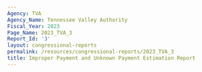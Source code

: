 ```yaml
---
Agency: TVA
Agency_Name: Tennessee Valley Authority
Fiscal_Year: 2023
Page_Name: 2023_TVA_3
Report_Id: '3'
layout: congressional-reports
permalink: /resources/congressional-reports/2023_TVA_3
title: Improper Payment and Unknown Payment Estimation Report
---
```

